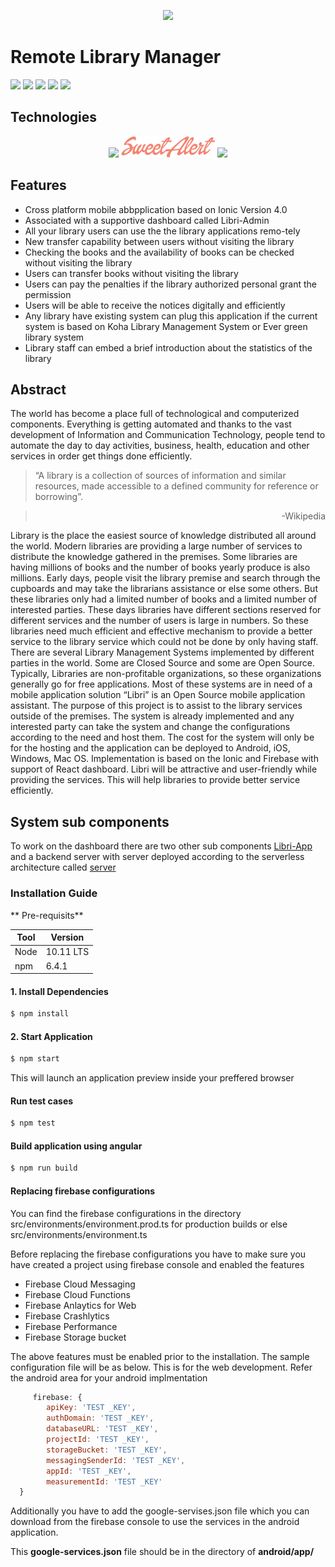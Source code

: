 <p align="center">
  <img width="460" " src="https://firebasestorage.googleapis.com/v0/b/libri-238805.appspot.com/o/libri%20logo.png?alt=media&token=bec48934-d1c2-467f-b6d3-af1538aecaeb" />
</p>

# Remote Library Manager

![](https://img.shields.io/github/issues/LakshanKarunathilake/libri-admin)
![](https://img.shields.io/github/forks/LakshanKarunathilake/libri-admin)
![](https://img.shields.io/github/stars/LakshanKarunathilake/libri-admin) ![](https://img.shields.io/github/license/LakshanKarunathilake/libri-admin)
![](https://img.shields.io/github/repo-size/lakshankarunathilake/libri-admin)

## Technologies

<p align="center" > 
  <img width="100" " src="https://angular.io/assets/images/logos/angular/angular.png" />
    <img width="150" " src="https://raw.githubusercontent.com/t4t5/sweetalert/e3c2085473a0eb5a6b022e43eb22e746380bb955/assets/logotype.png" />
<img width="80" " src="https://firebase.google.com/downloads/brand-guidelines/PNG/logo-vertical.png" />

</p>

## Features

- Cross platform mobile abbpplication based on Ionic Version 4.0
- Associated with a supportive dashboard called Libri-Admin
- All your library users can use the the library applications remo-tely
- New transfer capability between users without visiting the library
- Checking the books and the availability of books can be checked without visiting the library
- Users can transfer books without visiting the library
- Users can pay the penalties if the library authorized personal grant the permission
- Users will be able to receive the notices digitally and efficiently
- Any library have existing system can plug this application if the current system is based on Koha Library Management System or Ever green library system
- Library staff can embed a brief introduction about the statistics of the library

## Abstract

The world has become a place full of technological and computerized components. Everything is getting automated and thanks to the vast development of Information and Communication Technology, people tend to automate the day to day activities, business, health, education and other services in order get things done efficiently.

> “A library is a collection of sources of information and similar resources, made accessible to a defined community for reference or borrowing”.

> <p align="right">-Wikipedia </p>

Library is the place the easiest source of knowledge distributed all around the world. Modern libraries are providing a large number of services to distribute the knowledge gathered in the premises. Some libraries are having millions of books and the number of books yearly produce is also millions. Early days, people visit the library premise and search through the cupboards and may take the librarians assistance or else some others. But these libraries only had a limited number of books and a limited number of interested parties. These days libraries have different sections reserved for different services and the number of users is large in numbers. So these libraries need much efficient and effective mechanism to provide a better service to the library service which could not be done by only having staff.
There are several Library Management Systems implemented by different parties in the world. Some are Closed Source and some are Open Source. Typically, Libraries are non-profitable organizations, so these organizations generally go for free applications. Most of these systems are in need of a mobile application solution
“Libri” is an Open Source mobile application assistant. The purpose of this project is to assist to the library services outside of the premises. The system is already implemented and any interested party can take the system and change the configurations according to the need and host them. The cost for the system will only be for the hosting and the application can be deployed to Android, iOS, Windows, Mac OS. Implementation is based on the Ionic and Firebase with support of React dashboard. Libri will be attractive and user-friendly while providing the services. This will help libraries to provide better service efficiently.

## System sub components

To work on the dashboard there are two other sub components [Libri-App](https://github.com/LakshanKarunathilake/libri-app) and a backend server with server deployed according to the serverless architecture called [server](https://github.com/LakshanKarunathilake/Libri-server)

### Installation Guide

** Pre-requisits**

| Tool | Version   |
| ---- | --------- |
| Node | 10.11 LTS |
| npm  | 6.4.1     |

#### 1. Install Dependencies

```sh
$ npm install
```

#### 2. Start Application

```sh
$ npm start
```

This will launch an application preview inside your preffered browser

#### Run test cases

```sh
$ npm test
```

#### Build application using angular

```sh
$ npm run build
```

#### Replacing firebase configurations

You can find the firebase configurations in the directory src/environments/environment.prod.ts for production builds or else src/environments/environment.ts

Before replacing the firebase configurations you have to make sure you have created a project using firebase console and enabled the features

- Firebase Cloud Messaging
- Firebase Cloud Functions
- Firebase Anlaytics for Web
- Firebase Crashlytics
- Firebase Performance
- Firebase Storage bucket

The above features must be enabled prior to the installation. The sample configuration file will be as below. This is for the web development. Refer the android area for your android implmentation

```javascript
	 firebase: {
		apiKey: 'TEST _KEY',
		authDomain: 'TEST _KEY',
		databaseURL: 'TEST _KEY',
		projectId: 'TEST _KEY',
		storageBucket: 'TEST _KEY',
		messagingSenderId: 'TEST _KEY',
		appId: 'TEST _KEY',
		measurementId: 'TEST _KEY'
  }
```

Additionally you have to add the google-servises.json file which you can download from the firebase console to use the services in the android application.

This **google-services.json** file should be in the directory of **android/app/**

[dashboard]: https://github.com/LakshanKarunathilake/libri-admin 'Libri-Admin'
[server]: https://github.com/LakshanKarunathilake/Libri-server 'Libri-server'
